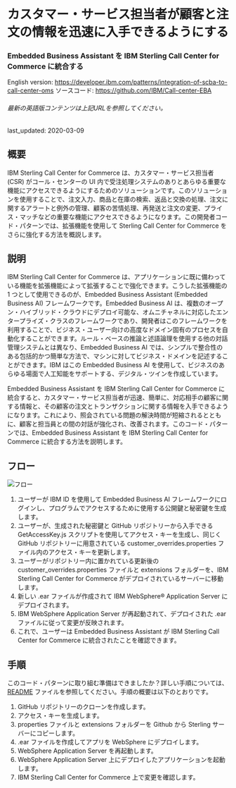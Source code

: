 # カスタマー・サービス担当者が顧客と注文の情報を迅速に入手できるようにする

### Embedded Business Assistant を IBM Sterling Call Center for Commerce に統合する

English version: https://developer.ibm.com/patterns/integration-of-scba-to-call-center-oms
  ソースコード: https://github.com/IBM/Call-center-EBA

###### 最新の英語版コンテンツは上記URLを参照してください。
last_updated: 2020-03-09

 ## 概要

IBM Sterling Call Center for Commerce は、カスタマー・サービス担当者 (CSR) がコール・センターの UI 内で受注処理システムのありとあらゆる重要な機能にアクセスできるようにするためのソリューションです。このソリューションを使用することで、注文入力、商品と在庫の検索、返品と交換の処理、注文に関するアラートと例外の管理、顧客の苦情処理、再発送と注文の変更、プライス・マッチなどの重要な機能にアクセスできるようになります。この開発者コード・パターンでは、拡張機能を使用して Sterling Call Center for Commerce をさらに強化する方法を概説します。

## 説明

IBM Sterling Call Center for Commerce は、アプリケーションに既に備わっている機能を拡張機能によって拡張することで強化できます。こうした拡張機能の 1 つとして使用できるのが、Embedded Business Assistant (Embedded Business AI) フレームワークです。Embedded Business AI は、複数のオープン・ハイブリッド・クラウドにデプロイ可能な、オムニチャネルに対応したエンタープライズ・クラスのフレームワークであり、開発者はこのフレームワークを利用することで、ビジネス・ユーザー向けの高度なドメイン固有のプロセスを自動化することができます。ルール・ベースの推論と述語論理を使用する他の対話管理システムとは異なり、Embedded Business AI では、シンプルで整合性のある包括的かつ簡単な方法で、マシンに対してビジネス・ドメインを記述することができます。IBM はこの Embedded Business AI を使用して、ビジネスのあらゆる場面で人工知能をサポートする、デジタル・ツインを作成しています。

Embedded Business Assistant を IBM Sterling Call Center for Commerce に統合すると、カスタマー・サービス担当者が迅速、簡単に、対応相手の顧客に関する情報と、その顧客の注文とトランザクションに関する情報を入手できるようになります。これにより、照会されている問題の解決時間が短縮されるとともに、顧客と担当員との間の対話が強化され、改善されます。このコード・パターンでは、Embedded Business Assistant を IBM Sterling Call Center for Commerce に統合する方法を説明します。

## フロー

![フロー](../../images/flow.png)

1. ユーザーが IBM ID を使用して Embedded Business AI フレームワークにログインし、プログラムでアクセスするために使用する公開鍵と秘密鍵を生成します。
1. ユーザーが、生成された秘密鍵と GitHub リポジトリーから入手できる GetAccessKey.js スクリプトを使用してアクセス・キーを生成し、同じく GitHub リポジトリーに用意されている customer_overrides.properties ファイル内のアクセス・キーを更新します。
1. ユーザーがリポジトリー内に置かれている更新後の customer_overrides.properties ファイルと extensions フォルダーを、IBM Sterling Call Center for Commerce がデプロイされているサーバーに移動します。
1. 新しい .ear ファイルが作成されて IBM WebSphere&reg; Application Server にデプロイされます。
1. IBM WebSphere Application Server が再起動されて、デプロイされた .ear ファイルに従って変更が反映されます。
1. これで、ユーザーは Embedded Business Assistant が IBM Sterling Call Center for Commerce に統合されたことを確認できます。

## 手順

このコード・パターンに取り組む準備はできましたか？詳しい手順については、[README](https://github.com/IBM/Call-center-EBA/blob/master/README.md) ファイルを参照してください。手順の概要は以下のとおりです。

1. GitHub リポジトリーのクローンを作成します。
1. アクセス・キーを生成します。
1. properties ファイルと extensions フォルダーを Github から Sterling サーバーにコピーします。
1. .ear ファイルを作成してアプリを WebSphere にデプロイします。
1. WebSphere Application Server を再起動します。
1. WebSphere Application Server 上にデプロイしたアプリケーションを起動します。
1. IBM Sterling Call Center for Commerce 上で変更を確認します。
